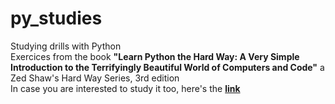 # py_studies
Studying drills with Python <br>
Exercices from the book **"Learn Python the Hard Way: A Very Simple Introduction to the Terrifyingly Beautiful World of Computers and Code"** a Zed Shaw's Hard Way Series, 3rd edition <br>
In case you are interested to study it too, here's the **[link](https://www.amazon.com.br/Learn-Python-Hard-Way-Introduction-ebook/dp/B00FGUS948)**
